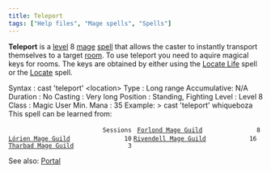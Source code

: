 ```yaml
---
title: Teleport
tags: ["Help files", "Mage spells", "Spells"]
---
```

**Teleport** is a [level](level "wikilink") 8 [mage](mage "wikilink")
[spell](spell "wikilink") that allows the caster to instantly transport
themselves to a target [room](room "wikilink"). To use teleport you need
to aquire magical keys for rooms. The keys are obtained by either using
the [Locate Life](Locate_Life "wikilink") spell or the
[Locate](Locate "wikilink") spell.

Syntax : cast 'teleport' \<location\> Type : Long range Accumulative:
N/A Duration : No Casting : Very long Position : Standing, Fighting
Level : Level 8 Class : Magic User Min. Mana : 35 Example: \> cast
'teleport' whiqueboza This spell can be learned from:

`                          Sessions `
[`Forlond Mage Guild`](Forlond_Mage_Guild "wikilink")`               8`
[`Lórien Mage Guild`](Lórien_Mage_Guild "wikilink")`               10`
[`Rivendell Mage Guild`](Rivendell_Mage_Guild "wikilink")`            16`
[`Tharbad Mage Guild`](Tharbad_Mage_Guild "wikilink")`               3`

See also: [Portal](Portal "wikilink")
 